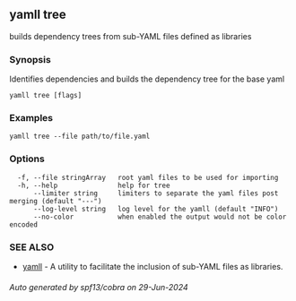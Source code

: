 ## yamll tree

builds dependency trees from sub-YAML files defined as libraries

### Synopsis

Identifies dependencies and builds the dependency tree for the base yaml

```
yamll tree [flags]
```

### Examples

```
yamll tree --file path/to/file.yaml
```

### Options

```
  -f, --file stringArray   root yaml files to be used for importing
  -h, --help               help for tree
      --limiter string     limiters to separate the yaml files post merging (default "---")
      --log-level string   log level for the yamll (default "INFO")
      --no-color           when enabled the output would not be color encoded
```

### SEE ALSO

* [yamll](yamll.md)	 - A utility to facilitate the inclusion of sub-YAML files as libraries.

###### Auto generated by spf13/cobra on 29-Jun-2024
